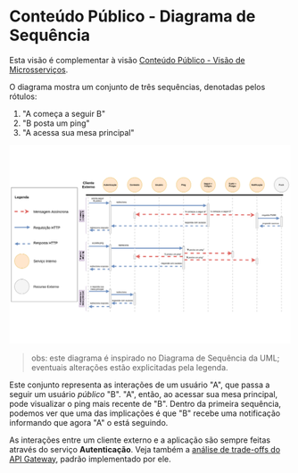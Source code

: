 # Conteúdo Público - Diagrama de Sequência

Esta visão é complementar à visão [Conteúdo Público - Visão de Microsserviços][msviewpings].

O diagrama mostra um conjunto de três sequências, denotadas pelos rótulos:
  1. "A começa a seguir B"
  2. "B posta um ping"
  3. "A acessa sua mesa principal"

![Pings - Diagrama de Sequência][dseqviewpings]

> obs: este diagrama é inspirado no Diagrama de Sequência da UML; eventuais alterações estão explicitadas pela legenda.

Este conjunto representa as interações de um usuário "A", que passa a seguir um usuário _público_ "B". "A", então, ao acessar sua mesa principal, pode visualizar o ping mais recente de "B". Dentro da primeira sequência, podemos ver que uma das implicações é que "B" recebe uma notificação informando que agora "A" o está seguindo.

As interações entre um cliente externo e a aplicação são sempre feitas através do serviço **Autenticação**. Veja também a [análise de trade-offs do API Gateway][apigateway], padrão implementado por ele.

[msviewpings]: ./msview-pings.md
[dseqviewpings]: ./dseqview-pings.png
[apigateway]: ../extras/apigateway_tradeoffs.md
